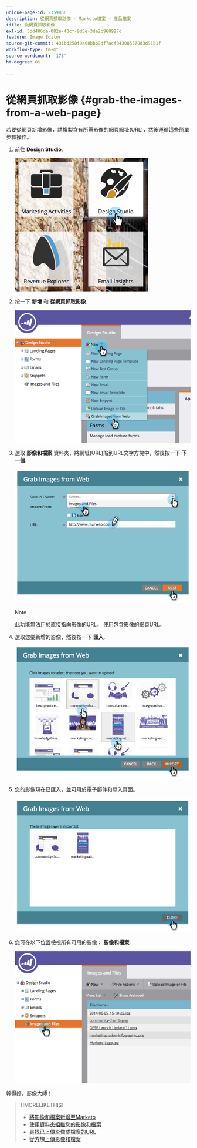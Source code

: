 ```yaml
---
unique-page-id: 2359866
description: 從網頁擷取影像 — Marketo檔案 — 產品檔案
title: 從網頁抓取影像
exl-id: 5dd406da-082e-43cf-9d5e-3da2b960927d
feature: Image Editor
source-git-commit: 431bd258f9a68bbb9df7acf043085578d3d91b1f
workflow-type: tm+mt
source-wordcount: '173'
ht-degree: 0%

---
```


# 從網頁抓取影像 {#grab-the-images-from-a-web-page}

若要從網頁新增影像，請複製含有所需影像的網頁網址(URL)，然後遵循這些簡單步驟操作。

1. 前往 **Design Studio**.

   ![](assets/designstudio-2.png)

1. 按一下 **新增** 和 **從網頁抓取影像**.

   ![](assets/image2014-9-16-11-3a37-3a46.png)

1. 選取 **影像和檔案** 資料夾，將網址(URL)貼到URL文字方塊中，然後按一下 **下一個**.

   ![](assets/image2014-9-16-11-3a37-3a55.png)

   >[!NOTE]
   >
   >此功能無法用於直接指向影像的URL。 使用包含影像的網頁URL。

1. 選取您要新增的影像，然後按一下 **匯入**.

   ![](assets/image2014-9-16-11-3a38-3a3.png)

1. 您的影像現在已匯入，並可用於電子郵件和登入頁面。

   ![](assets/image2014-9-16-11-3a38-3a9.png)

1. 您可在以下位置檢視所有可用的影像： **影像和檔案**.

   ![](assets/image2014-9-16-11-3a38-3a18.png)

幹得好，影像大師！

>[!MORELIKETHIS]
>
>* [將影像和檔案新增至Marketo](/help/marketo/product-docs/demand-generation/images-and-files/add-images-and-files-to-marketo.md)
>* [使用資料夾組織您的影像和檔案](/help/marketo/product-docs/demand-generation/images-and-files/organize-your-images-and-files-using-folders.md)
>* [尋找已上傳影像或檔案的URL](/help/marketo/product-docs/demand-generation/images-and-files/find-the-url-of-an-uploaded-image-or-file.md)
>* [從方塊上傳影像和檔案](/help/marketo/product-docs/demand-generation/images-and-files/upload-images-and-files-from-box.md)
